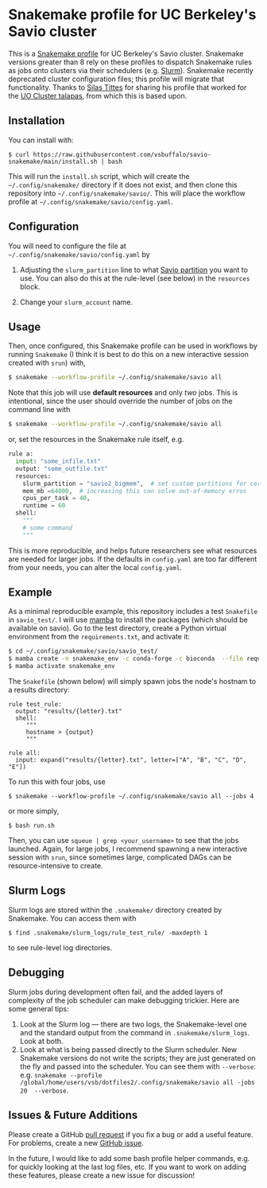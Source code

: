 # Snakemake profile for UC Berkeley's Savio cluster

This is a [Snakemake
profile](https://snakemake.readthedocs.io/en/stable/getting_started/migration.html#profiles)
for UC Berkeley's Savio cluster. Snakemake versions greater than 8 rely on
these profiles to dispatch Snakemake rules as jobs onto clusters via their
schedulers (e.g. [Slurm](https://slurm.schedmd.com/documentation.html)).
Snakemake recently deprecated cluster configuration files; this profile
will migrate that functionality. Thanks to [Silas
Tittes](https://twitter.com/SilasTittes) for sharing his profile that
worked for the [UO Cluster talapas](https://racs.uoregon.edu/talapas), from
which this is based upon.


## Installation

You can install with:

```
$ curl https://raw.githubusercontent.com/vsbuffalo/savio-snakemake/main/install.sh | bash
```

This will run the `install.sh` script, which will create the
`~/.config/snakemake/` directory if it does not exist, and then clone this
repository into `~/.config/snakemake/savio/`. This will place the workflow
profile at `~/.config/snakemake/savio/config.yaml`. 

## Configuration

You will need to configure the file at `~/.config/snakemake/savio/config.yaml` by

1. Adjusting the `slurm_partition` line to what [Savio
   partition](https://docs-research-it.berkeley.edu/services/high-performance-computing/user-guide/hardware-config/)
   you want to use. You can also do this at the rule-level (see below) in the `resources` block.

2. Change your `slurm_account` name.

## Usage

Then, once configured, this Snakemake profile can be used in workflows by
running `Snakemake` (I think it is best to do this on a new interactive session
created with `srun`) with,

```bash
$ snakemake --workflow-profile ~/.config/snakemake/savio all 
```

Note that this job will use **default resources** and only *two* jobs. This is 
intentional, since the user should override the number of jobs on the command line
with 

```bash
$ snakemake --workflow-profile ~/.config/snakemake/savio all 
```

or, set the resources in the Snakemake rule itself, e.g. 

```python
rule a:
  input: "some_infile.txt"
  output: "some_outfile.txt"
  resources:
    slurm_partition = "savio2_bigmem",  # set custom partitions for certain jobs
    mem_mb =64000,  # increasing this can solve out-of-memory erros
    cpus_per_task = 40,
    runtime = 60
  shell:
    """
    # some command
    """
```

This is more reproducible, and helps future researchers see what resources
are needed for larger jobs. If the defaults in `config.yaml` are too far 
different from your needs, you can alter the local `config.yaml`.

## Example

As a minimal reproducible example, this repository includes a test `Snakefile`
in `savio_test/`. I will use [mamba](https://github.com/mamba-org/mamba) to
install the packages (which should be available on savio). Go to the test
directory, create a Python virtual environment from the `requirements.txt`, and
activate it:

```bash
$ cd ~/.config/snakemake/savio/savio_test/ 
$ mamba create -n snakemake_env -c conda-forge -c bioconda  --file requirements.txt
$ mamba activate snakemake_env
```

The `Snakefile` (shown below) will simply spawn jobs the node's hostnam
to a results directory:

```Snakefile
rule test_rule:
  output: "results/{letter}.txt"
  shell:
     """
     hostname > {output}
     """

rule all:
  input: expand("results/{letter}.txt", letter=["A", "B", "C", "D", "E"])
```

To run this with four jobs, use

```
$ snakemake --workflow-profile ~/.config/snakemake/savio all --jobs 4
```

or more simply, 

```
$ bash run.sh
```

Then, you can use `squeue | grep <your_username>` to see that the jobs
launched. Again, for large jobs, I recommend spawning a new interactive session
with `srun`, since sometimes large, complicated DAGs can be resource-intensive
to create.

## Slurm Logs

Slurm logs are stored within the `.snakemake/` directory created by 
Snakemake. You can access them with 

```
$ find .snakemake/slurm_logs/rule_test_rule/ -maxdepth 1
```

to see rule-level log directories.

## Debugging

Slurm jobs during development often fail, and the added layers of complexity of the job scheduler can make debugging trickier. Here are some general tips:

 1. Look at the Slurm log — there are two logs, the Snakemake-level one and the standard output from the command in `.snakemake/slurm_logs`. Look at both.
 2. Look at what is being passed directly to the Slurm scheduler. New Snakemake versions do not write the scripts; they are just generated on the fly and passed into the scheduler. You can see them with `--verbose`: e.g. `snakemake --profile /global/home/users/vsb/dotfiles2/.config/snakemake/savio all -jobs 20  --verbose`.

## Issues & Future Additions

Please create a GitHub [pull
request](https://github.com/vsbuffalo/savio-snakemake/pulls) if you fix a bug or add a useful feature.
For problems, create a new [GitHub issue](https://github.com/vsbuffalo/savio-snakemake/issues).

In the future, I would like to add some bash profile helper commands, e.g. for
quickly looking at the last log files, etc. If you want to work on adding these 
features, please create a new issue for discussion!

